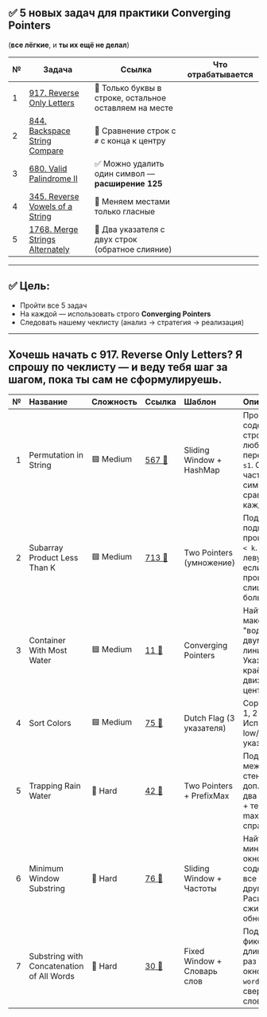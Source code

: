 ## ✅ 5 новых задач для практики Converging Pointers

(**все лёгкие**, и **ты их ещё не делал**)

| № | Задача                                                                                       | Ссылка                                                 | Что отрабатывается |
|---|----------------------------------------------------------------------------------------------|--------------------------------------------------------|--------------------|
| 1 | [917. Reverse Only Letters](https://leetcode.com/problems/reverse-only-letters/)             | 🔁 Только буквы в строке, остальное оставляем на месте |                    |
| 2 | [844. Backspace String Compare](https://leetcode.com/problems/backspace-string-compare/)     | 🔁 Сравнение строк с `#` с конца к центру              |                    |
| 3 | [680. Valid Palindrome II](https://leetcode.com/problems/valid-palindrome-ii/)               | ✅ Можно удалить один символ — **расширение 125**       |                    |
| 4 | [345. Reverse Vowels of a String](https://leetcode.com/problems/reverse-vowels-of-a-string/) | 🔁 Меняем местами только гласные                       |                    |
| 5 | [1768. Merge Strings Alternately](https://leetcode.com/problems/merge-strings-alternately/)  | 🔁 Два указателя с двух строк (обратное слияние)       |                    |

---
## ✅ Цель:

* Пройти все 5 задач
* На каждой — использовать строго **Converging Pointers**
* Следовать нашему чеклисту (анализ → стратегия → реализация)

---

Хочешь начать с **917. Reverse Only Letters**?
Я спрошу по чеклисту — и веду тебя шаг за шагом, пока ты сам не сформулируешь.
---
|  № | Название                                  | Сложность | Ссылка                                                                            | Шаблон                      | Описание                                                                                                         |
| -: | :---------------------------------------- | :-------- | :-------------------------------------------------------------------------------- | :-------------------------- | :--------------------------------------------------------------------------------------------------------------- |
|  1 | Permutation in String                     | 🟦 Medium | [567 🔗](https://leetcode.com/problems/permutation-in-string/)                    | Sliding Window + HashMap    | Проверить, содержит ли строка `s2` любую перестановку `s1`. Окно с частотами символов, сравнение на каждом шаге. |
|  2 | Subarray Product Less Than K              | 🟦 Medium | [713 🔗](https://leetcode.com/problems/subarray-product-less-than-k/)             | Two Pointers (умножение)    | Подсчитать все подмассивы с произведением `< k`. Сдвигаем левую границу, если произведение слишком большое.      |
|  3 | Container With Most Water                 | 🟦 Medium | [11 🔗](https://leetcode.com/problems/container-with-most-water/)                 | Converging Pointers         | Найти максимум "воды" между двумя линиями. Указатели с краёв, движутся к центру.                                 |
|  4 | Sort Colors                               | 🟦 Medium | [75 🔗](https://leetcode.com/problems/sort-colors/)                               | Dutch Flag (3 указателя)    | Сортировка 0, 1, 2 in-place. Используем low/mid/high указатели.                                                  |
|  5 | Trapping Rain Water                       | 🔴 Hard   | [42 🔗](https://leetcode.com/problems/trapping-rain-water/)                       | Two Pointers + PrefixMax    | Подсчёт воды между стенками. Без доп. памяти — два указателя + текущие max'ы слева и справа.                     |
|  6 | Minimum Window Substring                  | 🔴 Hard   | [76 🔗](https://leetcode.com/problems/minimum-window-substring/)                  | Sliding Window + Частоты    | Найти минимальное окно, содержащее все символы другой строки. Расширяем и сжимаем окно, обновляя map.            |
|  7 | Substring with Concatenation of All Words | 🔴 Hard   | [30 🔗](https://leetcode.com/problems/substring-with-concatenation-of-all-words/) | Fixed Window + Словарь слов | Подстроки фиксированной длины, каждый раз сдвигаем окно на `word.Length`, сверяем map слов.                      |
